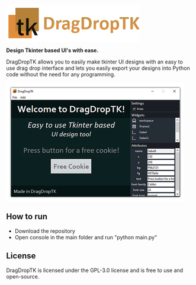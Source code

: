 <img align="center" src="https://github.com/kejjtoli/DragDropTK/blob/main/icons/dragDropLogo.png?raw=true" alt="DragDropTK">

**Design Tkinter based UI's with ease.**

DragDropTK allows you to easily make tkinter UI designs with an easy to use drag drop interface and lets you easily export your designs into Python code without the need for any programming.

<img align="center" src="https://github.com/kejjtoli/DragDropTK/blob/main/icons/interfaceExample.png?raw=true" alt="DragDropTK">

## How to run

- Download the repository
- Open console in the main folder and run "python main.py"

## License
DragDropTK is licensed under the GPL-3.0 license and is free to use and open-source.
